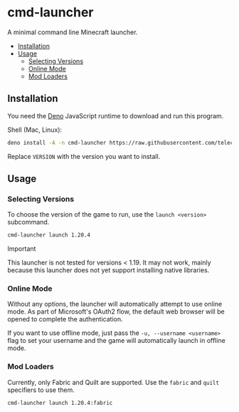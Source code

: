 # cmd-launcher

A minimal command line Minecraft launcher.

- [Installation](#installation)
- [Usage](#usage)
  - [Selecting Versions](#selecting-versions)
  - [Online Mode](#online-mode)
  - [Mod Loaders](#mod-loaders)

## Installation

You need the [Deno](https://deno.com) JavaScript runtime to download and run
this program.

Shell (Mac, Linux):

```sh
deno install -A -n cmd-launcher https://raw.githubusercontent.com/telectr/cmd-launcher/VERSION/cli/main.ts
```

Replace `VERSION` with the version you want to install.

## Usage

### Selecting Versions

To choose the version of the game to run, use the `launch <version>` subcommand.

```sh
cmd-launcher launch 1.20.4
```

> [!IMPORTANT]
> This launcher is not tested for versions < 1.19. It may not work,
> mainly because this launcher does not yet support installing native libraries.

### Online Mode

Without any options, the launcher will automatically attempt to use online mode.
As part of Microsoft's OAuth2 flow, the default web browser will be opened to
complete the authentication.

If you want to use offline mode, just pass the `-u, --username <username>` flag
to set your username and the game will automatically launch in offline mode.

### Mod Loaders

Currently, only Fabric and Quilt are supported. Use the `fabric` and `quilt`
specifiers to use them.

```sh
cmd-launcher launch 1.20.4:fabric
```
